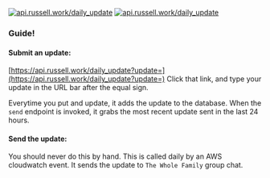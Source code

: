 [![api.russell.work/daily_update](https://img.shields.io/endpoint?url=https%3A%2F%2Fapi.russell.work%2Fserver_status%3Fbadge%3Dhttps%3A%2F%2Fapi.russell.work/daily_update)](https://api.russell.work/daily_update)
[![api.russell.work/daily_update](https://img.shields.io/endpoint?url=https%3A%2F%2Fapi.russell.work%2Fserver_status%3Fuptimes%3D1%26badge%3Dhttps%3A%2F%2Fapi.russell.work/daily_update)](https://api.russell.work/daily_update)



### Guide!

#### Submit an update:
[https://api.russell.work/daily_update?update=](https://api.russell.work/daily_update?update=)
Click that link, and type your update in the URL bar after the equal sign. 

Everytime you put and update, it adds the update to the database. When the `send` endpoint is invoked, it grabs the most recent update sent in the last 24 hours.


#### Send the update:
You should never do this by hand. This is called daily by an AWS cloudwatch event.
It sends the update to `The Whole Family` group chat.
